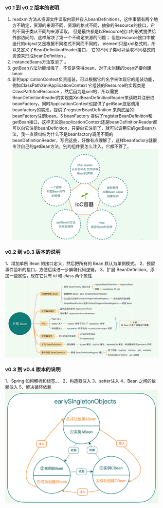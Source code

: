 ### v0.1 到 v0.2 版本的说明
1. readxml方法从资源文件读取内容并存入beanDefinitions，这件事情有两个地方不确定，资源的来源不同、资源的格式不同，抽象的Resource的接口，它的不同子类从不同的来源读取， 但是最终都是以Resource接口的形式提供给外部访问的，这样解决了第一个不确定来源的问题； 但是resource接口中被迭代的object又是根据不同格式不同而不同的， element只是xml格式的，所以又定义了BeanDefinitionReader接口， 它的不同子类可以读取不同格式的资源来形成beanDefinition 。
2. instanceBeans方法取消了 。
3. getBean方法功能增强了，不仅是获得bean，对于未创建的bean还要创建bean
4. 新的applicationContext负责组装，可以根据它的名字来体现它的组装功能，例如ClassPathXmlApplicationContext  它组装的Resource的实现类是ClassPathXmlResource  ，然后因为是xml的，所以需要BeanDefinitionReader的实现类XmlBeanDefinitionReader来读取并注册进beanFactory，同时ApplicationContext也提供了getBean底层调用beanfactory的实现，提供了registerBeanDefinition  来向底层的beanFactory注册bean。5 beanFactory 提供了registerBeanDefinition和getBean接口，这样无论是applicationContext还是beanDefinitionReader都可以向它注册beanDefinition，只要向它注册了，就可以调用它的getBean方法，我一直很纠结为什么不是beanfactory调用不同的beanDefinitionReader，写完这些，好像有点理解了，这样beanfactory就很专注自己的getBean方法，别的组件要怎么注入，它都不管了。
![](.note_images/6d94f58b.png)

### v0.2 到 v0.3 版本的说明
1、增加单例 Bean 的接口定义，然后把所有的 Bean 默认为单例模式。
2、预留事件监听的接口，方便后续进一步解耦代码逻辑。
3、扩展 BeanDefinition，添加一些属性，现在它只有 id 和 class 两个属性
![](.note_images/233ae3a8.png)

### v0.3 到 v0.4 版本的说明
1、Spring 如何解析<property>和<constructor-arg>标签。、
2、构造器注入
3、setter注入
4、Bean 之间的依赖注入
5、解决循环依赖
![](.note_images/e719ab16.png)